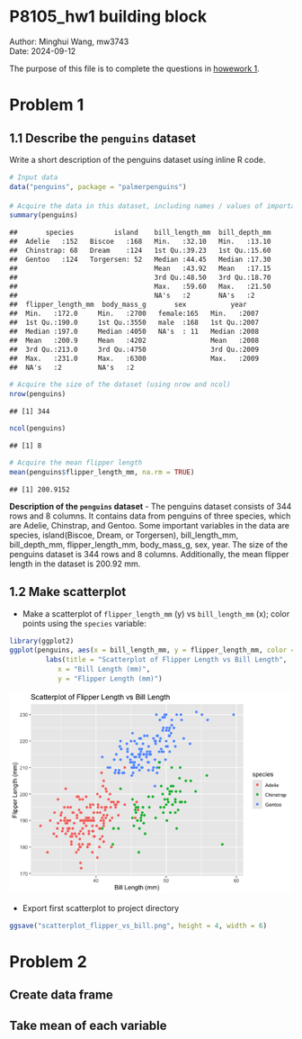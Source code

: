 P8105_hw1 building block
================

Author: Minghui Wang, mw3743<br> Date: 2024-09-12

The purpose of this file is to complete the questions in [howework
1](https://p8105.com/homework_1.html).

# Problem 1

## 1.1 Describe the `penguins` dataset

Write a short description of the penguins dataset using inline R
code.<br>

``` r
# Input data
data("penguins", package = "palmerpenguins")

# Acquire the data in this dataset, including names / values of important variables
summary(penguins)
```

    ##       species          island    bill_length_mm  bill_depth_mm  
    ##  Adelie   :152   Biscoe   :168   Min.   :32.10   Min.   :13.10  
    ##  Chinstrap: 68   Dream    :124   1st Qu.:39.23   1st Qu.:15.60  
    ##  Gentoo   :124   Torgersen: 52   Median :44.45   Median :17.30  
    ##                                  Mean   :43.92   Mean   :17.15  
    ##                                  3rd Qu.:48.50   3rd Qu.:18.70  
    ##                                  Max.   :59.60   Max.   :21.50  
    ##                                  NA's   :2       NA's   :2      
    ##  flipper_length_mm  body_mass_g       sex           year     
    ##  Min.   :172.0     Min.   :2700   female:165   Min.   :2007  
    ##  1st Qu.:190.0     1st Qu.:3550   male  :168   1st Qu.:2007  
    ##  Median :197.0     Median :4050   NA's  : 11   Median :2008  
    ##  Mean   :200.9     Mean   :4202                Mean   :2008  
    ##  3rd Qu.:213.0     3rd Qu.:4750                3rd Qu.:2009  
    ##  Max.   :231.0     Max.   :6300                Max.   :2009  
    ##  NA's   :2         NA's   :2

``` r
# Acquire the size of the dataset (using nrow and ncol)
nrow(penguins)
```

    ## [1] 344

``` r
ncol(penguins)
```

    ## [1] 8

``` r
# Acquire the mean flipper length
mean(penguins$flipper_length_mm, na.rm = TRUE)
```

    ## [1] 200.9152

**Description of the `penguins` dataset** - The penguins dataset
consists of 344 rows and 8 columns. It contains data from penguins of
three species, which are Adelie, Chinstrap, and Gentoo. Some important
variables in the data are species, island(Biscoe, Dream, or Torgersen),
bill_length_mm, bill_depth_mm, flipper_length_mm, body_mass_g, sex,
year. The size of the penguins dataset is 344 rows and 8 columns.
Additionally, the mean flipper length in the dataset is 200.92 mm.

## 1.2 Make scatterplot

- Make a scatterplot of `flipper_length_mm` (y) vs `bill_length_mm` (x);
  color points using the `species` variable:

``` r
library(ggplot2)
ggplot(penguins, aes(x = bill_length_mm, y = flipper_length_mm, color =  species )) + geom_point()+
         labs(title = "Scatterplot of Flipper Length vs Bill Length", 
            x = "Bill Length (mm)", 
            y = "Flipper Length (mm)")
```

![](p8105_hw1_mw3743_files/figure-gfm/unnamed-chunk-2-1.png)<!-- -->

- Export first scatterplot to project directory

``` r
ggsave("scatterplot_flipper_vs_bill.png", height = 4, width = 6)
```

# Problem 2

## Create data frame

## Take mean of each variable
